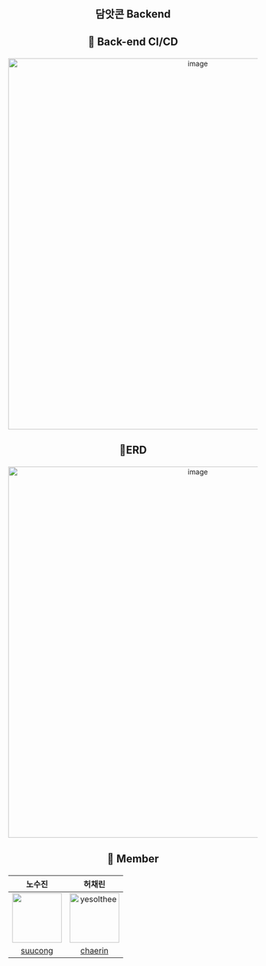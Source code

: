 ## <p align="center"> 담앗콘 Backend </p>

## <p align="center"> 🚀 Back-end CI/CD </p>
<p align="center"><img width="750" alt="image" src="https://github.com/ITTA-DIV/Div-Backend/assets/109707230/404903e8-40eb-491e-b21e-4e6200eeae35"></p>

## <p align="center"> 📄ERD </p>
<p align="center"><img width="750" alt="image" src="https://github.com/ITTA-DIV/Div-Backend/assets/109707230/b5c448b9-1cef-4b7e-877a-fac49771a3cb"></p>

## <p align="center"> 🌈 Member</p>
|노수진|허채린|
|:--:|:--:|
|<img src="https://avatars.githubusercontent.com/u/109707230?v=4" width="100" height="100">|<img src="https://avatars.githubusercontent.com/u/100216331?v=4" alt="yesolthee" width="100" height="100">|
|[suucong](https://github.com/suucong)|[chaerin](https://github.com/julia-heo)|
